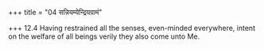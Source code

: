 +++
title = "04 सन्नियम्येन्द्रियग्रामं"

+++
12.4 Having restrained all the senses, even-minded everywhere, intent on
the welfare of all beings verily they also come unto Me.
